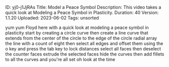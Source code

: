 ID: yj0-j1JjRAs
Title: Model a Peace Symbol
Description: This video takes a quick look at Modeling a Peace Symbol in Plasticity.
Duration: 40
Version: 1.1.20
Uploaded: 2023-06-02
Tags: unsorted

yum yum
Floyd here with a quick look at modeling
a peace symbol in plasticity start by
creating a circle curve then create a
line curve that extends from the center
of the circle to the edge of the circle
radial array the line with a count of
eight then select all edges and offset
them using the o key and press the tab
key to lock distances select all faces
then deselect the counter faces
extrude the selected faces hide the
curves then add fillets to all the
curves and you're all set oh look at the
time
